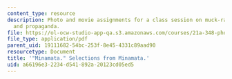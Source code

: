 ```yaml
---
content_type: resource
description: Photo and movie assignments for a class session on muck-raking, advocacy,
  and propaganda.
file: https://ol-ocw-studio-app-qa.s3.amazonaws.com/courses/21a-348-photography-and-truth-spring-2008/a66196e32234d541892a20123cd05ed5_MIT21A_348S08_minamata.pdf
file_type: application/pdf
parent_uid: 19111682-54bc-253f-8e45-4331c89aad90
resourcetype: Document
title: '"Minamata." Selections from Minamata.'
uid: a66196e3-2234-d541-892a-20123cd05ed5
---
```

